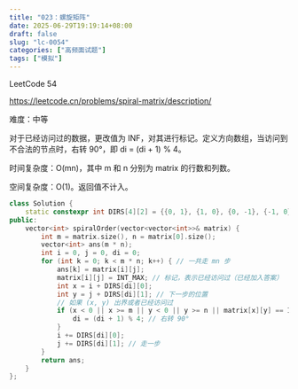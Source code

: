 ```yaml
---
title: "023：螺旋矩阵"
date: 2025-06-29T19:19:14+08:00
draft: false
slug: "lc-0054"
categories: ["高频面试题"]
tags: ["模拟"]
---
```


LeetCode 54

https://leetcode.cn/problems/spiral-matrix/description/

难度：中等

对于已经访问过的数据，更改值为 INF，对其进行标记。定义方向数组，当访问到不合法的节点时，右转 90°，即 di = (di + 1) % 4。

时间复杂度：O(mn)，其中 m 和 n 分别为 matrix 的行数和列数。

空间复杂度：O(1)。返回值不计入。

<!--more-->

```cpp
class Solution {
    static constexpr int DIRS[4][2] = {{0, 1}, {1, 0}, {0, -1}, {-1, 0}}; // 右下左上
public:
    vector<int> spiralOrder(vector<vector<int>>& matrix) {
        int m = matrix.size(), n = matrix[0].size();
        vector<int> ans(m * n);
        int i = 0, j = 0, di = 0;
        for (int k = 0; k < m * n; k++) { // 一共走 mn 步
            ans[k] = matrix[i][j];
            matrix[i][j] = INT_MAX; // 标记，表示已经访问过（已经加入答案）
            int x = i + DIRS[di][0];
            int y = j + DIRS[di][1]; // 下一步的位置
            // 如果 (x, y) 出界或者已经访问过
            if (x < 0 || x >= m || y < 0 || y >= n || matrix[x][y] == INT_MAX) {
                di = (di + 1) % 4; // 右转 90°
            }
            i += DIRS[di][0];
            j += DIRS[di][1]; // 走一步
        }
        return ans;
    }
};
```
